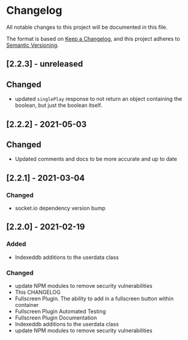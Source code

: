 # Changelog
All notable changes to this project will be documented in this file.

The format is based on [Keep a Changelog](https://keepachangelog.com/en/1.0.0/),
and this project adheres to [Semantic Versioning](https://semver.org/spec/v2.0.0.html).

## [2.2.3] - unreleased
## Changed
- updated `singlePlay` response to not return an object containing the boolean, but just the boolean itself.

## [2.2.2] - 2021-05-03
## Changed
- Updated comments and docs to be more accurate and up to date
## [2.2.1] - 2021-03-04
### Changed
- socket.io dependency version bump

## [2.2.0] - 2021-02-19
### Added
- Indexeddb additions to the userdata class

### Changed
- update NPM modules to remove security vulnerabilities
- This CHANGELOG
- Fullscreen Plugin. The ability to add in a fullscreen button within container
- Fullscreen Plugin Automated Testing
- Fullscreen Plugin Documentation
- Indexeddb additions to the userdata class
- update NPM modules to remove security vulnerabilities
